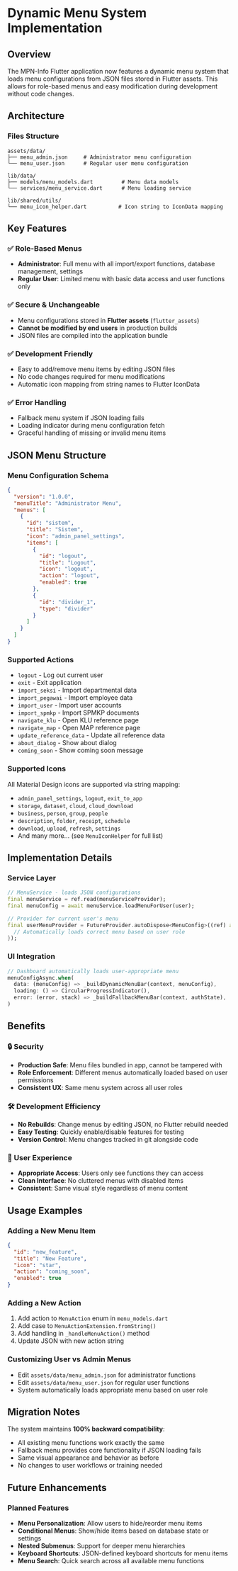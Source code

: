 # Dynamic Menu System Implementation

## Overview

The MPN-Info Flutter application now features a dynamic menu system that loads menu configurations from JSON files stored in Flutter assets. This allows for role-based menus and easy modification during development without code changes.

## Architecture

### Files Structure
```
assets/data/
├── menu_admin.json     # Administrator menu configuration
└── menu_user.json      # Regular user menu configuration

lib/data/
├── models/menu_models.dart         # Menu data models
└── services/menu_service.dart      # Menu loading service

lib/shared/utils/
└── menu_icon_helper.dart          # Icon string to IconData mapping
```

## Key Features

### ✅ Role-Based Menus
- **Administrator**: Full menu with all import/export functions, database management, settings
- **Regular User**: Limited menu with basic data access and user functions only

### ✅ Secure & Unchangeable 
- Menu configurations stored in **Flutter assets** (`flutter_assets`)
- **Cannot be modified by end users** in production builds
- JSON files are compiled into the application bundle

### ✅ Development Friendly
- Easy to add/remove menu items by editing JSON files
- No code changes required for menu modifications
- Automatic icon mapping from string names to Flutter IconData

### ✅ Error Handling
- Fallback menu system if JSON loading fails
- Loading indicator during menu configuration fetch
- Graceful handling of missing or invalid menu items

## JSON Menu Structure

### Menu Configuration Schema
```json
{
  "version": "1.0.0",
  "menuTitle": "Administrator Menu",
  "menus": [
    {
      "id": "sistem",
      "title": "Sistem", 
      "icon": "admin_panel_settings",
      "items": [
        {
          "id": "logout",
          "title": "Logout",
          "icon": "logout",
          "action": "logout",
          "enabled": true
        },
        {
          "id": "divider_1",
          "type": "divider"
        }
      ]
    }
  ]
}
```

### Supported Actions
- `logout` - Log out current user
- `exit` - Exit application
- `import_seksi` - Import departmental data
- `import_pegawai` - Import employee data
- `import_user` - Import user accounts
- `import_spmkp` - Import SPMKP documents
- `navigate_klu` - Open KLU reference page
- `navigate_map` - Open MAP reference page
- `update_reference_data` - Update all reference data
- `about_dialog` - Show about dialog
- `coming_soon` - Show coming soon message

### Supported Icons
All Material Design icons are supported via string mapping:
- `admin_panel_settings`, `logout`, `exit_to_app`
- `storage`, `dataset`, `cloud`, `cloud_download`
- `business`, `person`, `group`, `people`
- `description`, `folder`, `receipt`, `schedule`
- `download`, `upload`, `refresh`, `settings`
- And many more... (see `MenuIconHelper` for full list)

## Implementation Details

### Service Layer
```dart
// MenuService - loads JSON configurations
final menuService = ref.read(menuServiceProvider);
final menuConfig = await menuService.loadMenuForUser(user);

// Provider for current user's menu
final userMenuProvider = FutureProvider.autoDispose<MenuConfig>((ref) async {
  // Automatically loads correct menu based on user role
});
```

### UI Integration
```dart
// Dashboard automatically loads user-appropriate menu
menuConfigAsync.when(
  data: (menuConfig) => _buildDynamicMenuBar(context, menuConfig),
  loading: () => CircularProgressIndicator(),
  error: (error, stack) => _buildFallbackMenuBar(context, authState),
)
```

## Benefits

### 🔒 Security
- **Production Safe**: Menu files bundled in app, cannot be tampered with
- **Role Enforcement**: Different menus automatically loaded based on user permissions
- **Consistent UX**: Same menu system across all user roles

### 🛠️ Development Efficiency  
- **No Rebuilds**: Change menus by editing JSON, no Flutter rebuild needed
- **Easy Testing**: Quickly enable/disable features for testing
- **Version Control**: Menu changes tracked in git alongside code

### 📱 User Experience
- **Appropriate Access**: Users only see functions they can access
- **Clean Interface**: No cluttered menus with disabled items
- **Consistent**: Same visual style regardless of menu content

## Usage Examples

### Adding a New Menu Item
```json
{
  "id": "new_feature",
  "title": "New Feature",
  "icon": "star",
  "action": "coming_soon",
  "enabled": true
}
```

### Adding a New Action
1. Add action to `MenuAction` enum in `menu_models.dart`
2. Add case to `MenuActionExtension.fromString()`
3. Add handling in `_handleMenuAction()` method
4. Update JSON with new action string

### Customizing User vs Admin Menus
- Edit `assets/data/menu_admin.json` for administrator functions
- Edit `assets/data/menu_user.json` for regular user functions  
- System automatically loads appropriate menu based on user role

## Migration Notes

The system maintains **100% backward compatibility**:
- All existing menu functions work exactly the same
- Fallback menu provides core functionality if JSON loading fails
- Same visual appearance and behavior as before
- No changes to user workflows or training needed

## Future Enhancements

### Planned Features
- **Menu Personalization**: Allow users to hide/reorder menu items
- **Conditional Menus**: Show/hide items based on database state or settings
- **Nested Submenus**: Support for deeper menu hierarchies
- **Keyboard Shortcuts**: JSON-defined keyboard shortcuts for menu items
- **Menu Search**: Quick search across all available menu functions